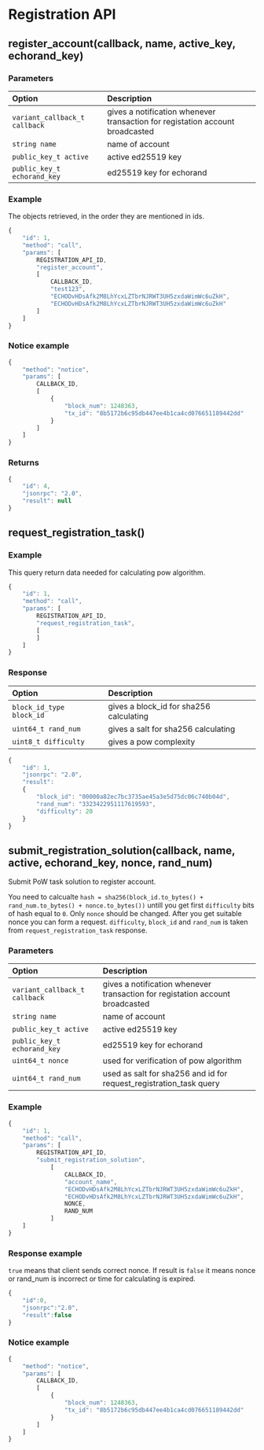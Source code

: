 # Registration API

## register\_account\(callback, name, active\_key, echorand\_key\)

### Parameters

| Option | Description |
| :--- | :--- |
| `variant_callback_t callback` | gives a notification whenever transaction for registation account broadcasted |
| `string name` | name of account |
| `public_key_t active` | active ed25519 key |
| `public_key_t echorand_key` | ed25519 key for echorand |

### Example

The objects retrieved, in the order they are mentioned in ids.

```javascript
{
    "id": 1,
    "method": "call",
    "params": [
        REGISTRATION_API_ID,
        "register_account",
        [
            CALLBACK_ID,
            "test123",
            "ECHODvHDsAfk2M8LhYcxLZTbrNJRWT3UH5zxdaWimWc6uZkH",
            "ECHODvHDsAfk2M8LhYcxLZTbrNJRWT3UH5zxdaWimWc6uZkH"
        ]
    ]
}
```

### Notice example

```javascript
{
    "method": "notice",
    "params": [
        CALLBACK_ID,
        [
            {
                "block_num": 1248363,
                "tx_id": "8b5172b6c95db447ee4b1ca4cd076651189442dd"
            }
        ]
    ]
}
```

### Returns

```javascript
{
    "id": 4,
    "jsonrpc": "2.0",
    "result": null
}
```

## request\_registration\_task()

### Example

This query return data needed for calculating pow algorithm.

```javascript
{
    "id": 1,
    "method": "call",
    "params": [
        REGISTRATION_API_ID,
        "request_registration_task",
        [
        ]
    ]
}
```

### Response 

| Option | Description |
| :--- | :--- |
| `block_id_type block_id` | gives a block_id for sha256 calculating |
| `uint64_t rand_num` | gives a salt for sha256 calculating |
| `uint8_t difficulty` | gives a pow complexity |

```javascript
{
    "id": 1,
    "jsonrpc": "2.0",
    "result":
    {
        "block_id": "00000a82ec7bc3735ae45a3e5d75dc06c740b04d",
        "rand_num": "3323422951117619593",
        "difficulty": 20
    }
}
```

## submit\_registration\_solution(callback, name, active, echorand_key, nonce, rand_num)

Submit PoW task solution to register account.

You need to calcualte `hash = sha256(block_id.to_bytes() + rand_num.to_bytes() + nonce.to_bytes())` untill you get first `difficulty` bits of hash equal to `0`. Only `nonce` should be changed. After you get suitable nonce you can form a request.
`difficulty`, `block_id` and `rand_num` is taken from `request_registration_task` response.

### Parameters

| Option | Description |
| :--- | :--- |
| `variant_callback_t callback` | gives a notification whenever transaction for registation account broadcasted |
| `string name` | name of account |
| `public_key_t active` | active ed25519 key |
| `public_key_t echorand_key` | ed25519 key for echorand |
| `uint64_t nonce` | used for verification of pow algorithm |
| `uint64_t rand_num` | used as salt for sha256 and id for request_registration_task query |

### Example

```javascript
{
    "id": 1,
    "method": "call",
    "params": [
        REGISTRATION_API_ID,
        "submit_registration_solution",
            [
                CALLBACK_ID,
                "account_name",
                "ECHODvHDsAfk2M8LhYcxLZTbrNJRWT3UH5zxdaWimWc6uZkH",
                "ECHODvHDsAfk2M8LhYcxLZTbrNJRWT3UH5zxdaWimWc6uZkH",
                NONCE,
                RAND_NUM
            ]
    ]
}
```

### Response example
`true` means that client sends correct nonce. If result is `false` it means nonce or rand_num is incorrect or time for calculating is expired.

```javascript
{
    "id":0,
    "jsonrpc":"2.0",
    "result":false
}
```

### Notice example

```javascript
{
    "method": "notice",
    "params": [
        CALLBACK_ID,
        [
            {
                "block_num": 1248363,
                "tx_id": "8b5172b6c95db447ee4b1ca4cd076651189442dd"
            }
        ]
    ]
}
```

